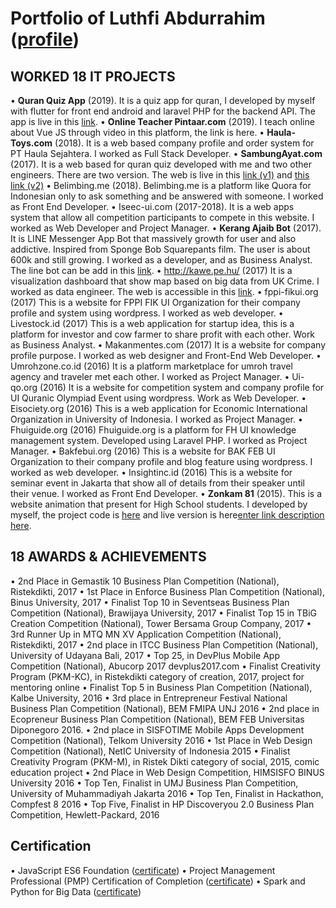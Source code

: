 # Portfolio of Luthfi Abdurrahim ([profile](https://www.linkedin.com/in/luthfi-ar))
## WORKED 18 IT PROJECTS
•	**Quran Quiz App** (2019). It is a quiz app for quran, I developed by myself with flutter for front end android and laravel PHP for the backend API. The app is live in this [link](https://play.google.com/store/apps/details?id=com.gotongroyong.quranquiz). 
•	**Online Teacher Pintaar.com** (2019). I teach online about Vue JS through video in this platform, the link is here.
•	**Haula-Toys.com** (2018). It is a web based company profile and order system for PT Haula Sejahtera. I worked as Full Stack Developer.
•	**SambungAyat.com** (2017). It is a web based for quran quiz developed with me and two other engineers. There are two version. The web is live in this [link (v1)](http://u193493901.hostingerapp.com/) and [this link (v2)](http://u193493901.hostingerapp.com/v2)
•	Belimbing.me (2018). Belimbing.me is a platform like Quora for Indonesian only to ask something and be answered with someone. I worked as Front End Developer.
•	Iseec-ui.com (2017-2018). It is a web apps system that allow all competition participants to compete in this website. I worked as Web Developer and Project Manager.
•	**Kerang Ajaib Bot** (2017). It is LINE Messenger App Bot that massively growth for user and also addictive. Inspired from Sponge Bob Squarepants film. The user is about 600k and still growing. I worked as a developer, and as Business Analyst. The line bot can be add in this [link](https://line.me/ti/p/@kmw5886x).
•	http://kawe.pe.hu/ (2017) It is a visualization dashboard that show map based on big data from UK Crime. I worked as data engineer. The web is accessible in this [link](http://kawe.pe.hu/).
•	fppi-fikui.org (2017)	This is a website for FPPI FIK UI Organization for their company profile and system using wordpress. I worked as web developer.
•	Livestock.id (2017) This is a web application for startup idea, this is a platform for investor and cow farmer to share profit with each other. Work as Business Analyst.
•	Makanmentes.com (2017) It is a website for company profile purpose. I worked as web designer and Front-End Web Developer.
•	Umrohzone.co.id (2016) It is a platform marketplace for umroh travel agency and traveler met each other. I worked as Project Manager.
•	Ui-qo.org (2016) It is a website for competition system and company profile for UI Quranic Olympiad Event using wordpress. Work as Web Developer.
•	Eisociety.org (2016)	This is a web application for Economic International Organization in University of Indonesia. I worked as Project Manager.
•	Fhuiguide.org (2016)	Fhuiguide.org is a platform for FH UI knowledge management system. Developed using Laravel PHP. I worked as Project Manager.
•	Bakfebui.org (2016)	This is a website for BAK FEB UI Organization to their company profile and blog feature using wordpress. I worked as web developer.
•	Insightinc.id (2016)	This is a website for seminar event in Jakarta that show all of details from their speaker until their venue. I worked as Front End Developer.
•	**Zonkam 81** (2015). This is a website animation that present for High School students. I developed by myself, the project code is [here](https://github.com/luthviar/zonkam81_presentation) and live version is here[enter link description here](http://u193493901.hostingerapp.com/zonkam81).

## 18 AWARDS & ACHIEVEMENTS
•	2nd Place in Gemastik 10 Business Plan Competition (National), Ristekdikti, 2017
•	1st Place in Enforce Business Plan Competition (National), Binus University, 2017
•	Finalist Top 10 in Seventseas Business Plan Competition (National), Brawijaya University, 2017
•	Finalist Top 15 in TBiG Creation Competition (National), Tower Bersama Group Company, 2017
•	3rd Runner Up in MTQ MN XV Application Competition (National), Ristekdikti, 2017
•	2nd place in ITCC Business Plan Competition (National), University of Udayana Bali, 2017
•	Top 25, in DevPlus Mobile App Competition (National), Abucorp 2017 devplus2017.com
•	Finalist Creativity Program (PKM-KC), in Ristekdikti category of creation, 2017, project for mentoring online
•	Finalist Top 5 in Business Plan Competition (National), Kalbe University, 2016
•	3rd place in Entrepreneur Festival National Business Plan Competition (National), BEM FMIPA UNJ 2016
•	2nd place in Ecopreneur Business Plan Competition (National), BEM FEB Universitas Diponegoro 2016.
•	2nd place in SISFOTIME Mobile Apps Development Competition (National), Telkom University 2016
•	1st Place in Web Design Competition (National), NetIC University of Indonesia 2015
•	Finalist Creativity Program (PKM-M), in Ristek Dikti category of social, 2015, comic education project
•	2nd Place in Web Design Competition, HIMSISFO BINUS University 2016
•	Top Ten, Finalist in UMJ Business Plan Competition, University of Muhammadiyah Jakarta 2016
•	Top Ten, Finalist in Hackathon, Compfest 8 2016
•	Top Five, Finalist in HP Discoveryou 2.0 Business Plan Competition, Hewlett-Packard, 2016

## Certification
•	JavaScript ES6 Foundation ([certificate](https://www.udemy.com/certificate/UC-JZC4889W/))
•	Project Management Professional (PMP) Certification of Completion ([certificate](https://drive.google.com/open?id=1RuXJr6e3RboxTZwDEJyawbV-e6Jg3k-L))
•	Spark and Python for Big Data ([certificate](http://ude.my/UC-GKW6E8GM))

